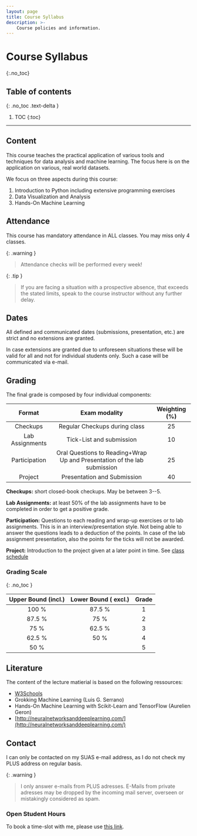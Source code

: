 ```yaml
---
layout: page
title: Course Syllabus
description: >-
    Course policies and information.
---
```


# Course Syllabus
{:.no_toc}

## Table of contents
{: .no_toc .text-delta }

1. TOC
{:toc}

---

## Content
This course teaches the practical application of various tools and techniques
for data analysis and machine learning.
The focus here is on the application on various, real world datasets.


We focus on three aspects during this course:

1. Introduction to Python including extensive programming exercises
2. Data Visualization and Analysis
3. Hands-On Machine Learning

## Attendance

This course has mandatory attendance in ALL classes. You may miss only $4$ classes.

{: .warning }
> Attendance checks will be performed every week!


{: .tip }
> If you are facing a situation with a prospective absence, that exceeds the 
> stated limits, speak to the course instructor without any further delay.

## Dates
All defined and communicated dates (submissions, presentation, etc.) are 
strict and no extensions are granted.

In case extensions are granted due to unforeseen situations these will
be valid for all and not for individual students only. 
Such a case will be communicated via e-mail.

## Grading

The final grade is composed by four individual components:

|   **Format**    |                            **Exam modality**                             | **Weighting (%)** |
|:---------------:|:------------------------------------------------------------------------:|:-----------------:|
|    Checkups     |                      Regular Checkups during class                       |        25         |
| Lab Assignments |                         Tick-List and submission                         |        10         |
|  Participation  | Oral Questions to Reading+Wrap Up and Presentation of the lab submission |        25         |
|     Project     |                       Presentation and Submission                        |        40         |


__Checkups:__ short closed-book checkups. May be between 3--5.

__Lab Assignments:__ at least 50% of the lab assignments have to be completed in order to get a positive grade.

__Participation:__ Questions to each reading and wrap-up exercises or to lab assignments. This is in an interview/presentation style. Not being able to answer the questions leads to a deduction of the points. In case of the lab assignment presentation, also the points for the ticks will not be awarded.

__Project:__ Introduction to the project given at a later point in time. See [class schedule](../calendar)


### Grading Scale
{: .no_toc }

| Upper Bound (incl.) | Lower Bound ( excl.) | Grade |
|:---:|:---:|:---:|
| 100 % | 87.5 % | 1 |
| 87.5 % | 75 % | 2 |
| 75 % | 62.5 % | 3 |
| 62.5 % | 50 % | 4 |
| 50 % |  | 5 |


## Literature
The content of the lecture matierial is based on the following ressources:

- [W3Schools](https://www.w3schools.com/python/)
- Grokking Machine Learning (Luis G. Serrano)
- Hands-On Machine Learning with Scikit-Learn and TensorFlow (Aurelien Geron)
- [http://neuralnetworksanddeeplearning.com/](http://neuralnetworksanddeeplearning.com/)


## Contact
I can only be contacted on my SUAS e-mail address, as I do not check my PLUS 
address on regular basis.

{: .warning }
> I only answer e-mails from PLUS adresses. E-Mails from private 
> adresses may be dropped by the incoming mail server, overseen or 
> mistakingly considered as spam.

### Open Student Hours
To book a time-slot with me, please use [this link](https://outlook.office.com/bookwithme/user/2cd366908de143d9a273316e1a9c3d7b@fh-salzburg.ac.at/meetingtype/rfD0uOOhv0iKbC5jiIvuyw2?bookingcode=0153722a-0d88-4463-a990-8db2086186f9&anonymous&ep=mlink).
